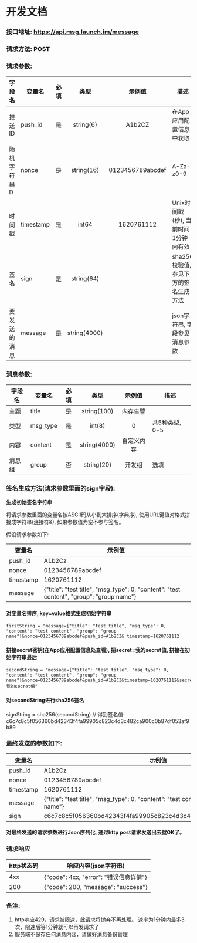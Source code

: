 # 开发文档

### 接口地址: https://api.msg.launch.im/message

### 请求方法: POST

### 请求参数:
字段名|变量名|必填|类型|示例值|描述
---|---|:---:|:---:|:---:|---
推送ID|push_id|是|string(6)|A1b2CZ|在App应用配置信息中获取
随机字符串D|nonce|是|string(16)|0123456789abcdef|A-Za-z0-9
时间戳|timestamp|是|int64|1620761112|Unix时间戳(秒), 当前时间1分钟内有效
签名|sign|是|string(64)| |sha256校验值, 参见下方的签名生成方法
要发送的消息|message|是|string(4000)| |json字符串, 字段参见消息参数

### 消息参数:
字段名|变量名|必填|类型|示例值|描述
---|---|:---:|:---:|:---:|---
主题|title|是|string(100)|内存告警|
类型|msg_type|是|int(8)|0|共5种类型, 0-5
内容|content|是|string(4000)|自定义内容|
消息组|group|否|string(20)| 开发组 |选填

### 签名生成方法(请求参数里面的sign字段):
**生成初始签名字符串**

将请求参数里面的变量名按ASCII码从小到大排序(字典序), 使用URL键值对格式拼接成字符串(连接符&), 如果参数值为空不参与签名。

假设请求参数如下:

变量名|示例值
---|---
push_id|A1b2Cz
nonce|0123456789abcdef
timestamp|1620761112
message|{"title": "test title", "msg_type": 0, "content": "test content", "group": "group name"}


#### 对变量名排序, key=value格式生成初始字符串
```
firstString = "message={"title": "test title", "msg_type": 0, "content": "test content", "group": "group name"}&nonce=0123456789abcdef&push_id=A1b2CZ& timestamp=1620761112
```
#### 拼接secret密钥(在App应用配置信息处查看), 把secret=我的secret值, 拼接在初始字符串最后
```
secondString = "message={"title": "test title", "msg_type": 0, "content": "test content", "group": "group name"}&nonce=0123456789abcdef&push_id=A1b2CZ&timestamp=1620761112&secret=我的secret值"
```

#### 对secondString进行sha256签名
signString = sha256(secondString) // 得到签名值: c6c7c8c5f056360bd42343f4fa99905c823c4d3c482ca900c0b87df053af9b89

### 最终发送的参数如下:

变量名|示例值
---|---
push_id|A1b2Cz
nonce|0123456789abcdef
timestamp|1620761112
message|{"title": "test title", "msg_type": 0, "content": "test content", "group": "group name"}
sign|c6c7c8c5f056360bd42343f4fa99905c823c4d3c482ca900c0b87df053af9b89

#### 对最终发送的请求参数进行Json序列化, 通过http post请求发送出去就OK了。

### 请求响应
http状态码|响应内容(json字符串)
---|---
4xx|{"code": 4xx, "error": "错误信息详情"}
200|{"code": 200, "message": "success"}

### 备注:
1. http响应429，请求被限速，此请求将抛弃不再处理。 速率为1分钟内最多3次，限速后等1分钟就可以再发请求了
0. 服务端不保存任何消息内容，请做好消息备份管理